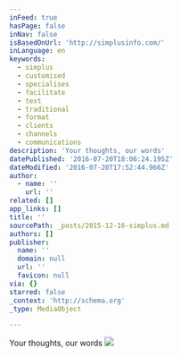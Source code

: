 ```yaml
---
inFeed: true
hasPage: false
inNav: false
isBasedOnUrl: 'http://simplusinfo.com/'
inLanguage: en
keywords:
  - simplus
  - customised
  - specialises
  - facilitate
  - text
  - traditional
  - format
  - clients
  - channels
  - communications
description: 'Your thoughts, our words'
datePublished: '2016-07-20T18:06:24.195Z'
dateModified: '2016-07-20T17:52:44.966Z'
author:
  - name: ''
    url: ''
related: []
app_links: []
title: ''
sourcePath: _posts/2015-12-16-simplus.md
authors: []
publisher:
  name: ''
  domain: null
  url: ''
  favicon: null
via: {}
starred: false
_context: 'http://schema.org'
_type: MediaObject

---
```

Your thoughts, our words
![](https://the-grid-user-content.s3-us-west-2.amazonaws.com/7bb167c5-10eb-46d0-9df6-d3c5e285331e.png)